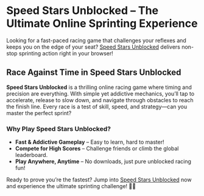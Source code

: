 <h1>Speed Stars Unblocked – The Ultimate Online Sprinting Experience</h1>

<p>Looking for a fast-paced racing game that challenges your reflexes and keeps you on the edge of your seat? <a href="https://speed-stars-unblk.github.io/" title="Speed Stars Unblocked">Speed Stars Unblocked</a> delivers non-stop sprinting action right in your browser!</p>

<h2>Race Against Time in Speed Stars Unblocked</h2>

<p><strong>Speed Stars Unblocked</strong> is a thrilling online racing game where timing and precision are everything. With simple yet addictive mechanics, you’ll tap to accelerate, release to slow down, and navigate through obstacles to reach the finish line. Every race is a test of skill, speed, and strategy—can you master the perfect sprint?</p>

<h3>Why Play Speed Stars Unblocked?</h3>

<ul>
    <li><strong>Fast & Addictive Gameplay</strong> – Easy to learn, hard to master!</li>
    <li><strong>Compete for High Scores</strong> – Challenge friends or climb the global leaderboard.</li>
    <li><strong>Play Anywhere, Anytime</strong> – No downloads, just pure unblocked racing fun!</li>
</ul>

<p>Ready to prove you’re the fastest? Jump into <a href="https://speed-stars-unblk.github.io/" title="Play Speed Stars Unblocked">Speed Stars Unblocked</a> now and experience the ultimate sprinting challenge! 🚀💨</p>
